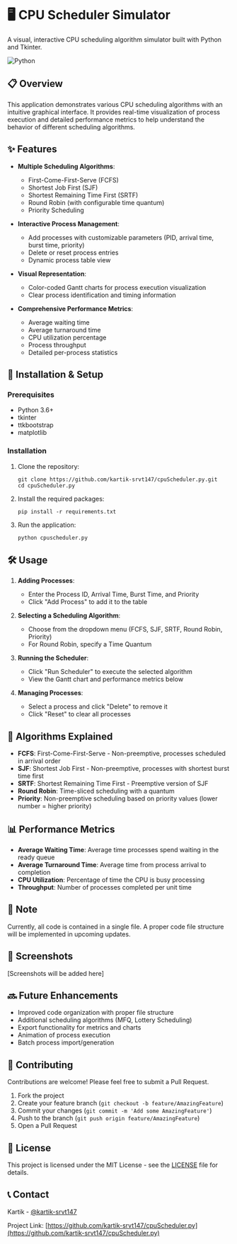 # 🖥️ CPU Scheduler Simulator

A visual, interactive CPU scheduling algorithm simulator built with Python and Tkinter.

![Python](https://img.shields.io/badge/python-3.6+-blue.svg)

## 📋 Overview

This application demonstrates various CPU scheduling algorithms with an intuitive graphical interface. It provides real-time visualization of process execution and detailed performance metrics to help understand the behavior of different scheduling algorithms.

## ✨ Features

- **Multiple Scheduling Algorithms**:
  - First-Come-First-Serve (FCFS)
  - Shortest Job First (SJF)
  - Shortest Remaining Time First (SRTF)
  - Round Robin (with configurable time quantum)
  - Priority Scheduling

- **Interactive Process Management**:
  - Add processes with customizable parameters (PID, arrival time, burst time, priority)
  - Delete or reset process entries
  - Dynamic process table view

- **Visual Representation**:
  - Color-coded Gantt charts for process execution visualization
  - Clear process identification and timing information

- **Comprehensive Performance Metrics**:
  - Average waiting time
  - Average turnaround time
  - CPU utilization percentage
  - Process throughput
  - Detailed per-process statistics

## 🚀 Installation & Setup

### Prerequisites
- Python 3.6+
- tkinter
- ttkbootstrap
- matplotlib

### Installation

1. Clone the repository:
   ```
   git clone https://github.com/kartik-srvt147/cpuScheduler.py.git
   cd cpuScheduler.py
   ```

2. Install the required packages:
   ```
   pip install -r requirements.txt
   ```

3. Run the application:
   ```
   python cpuscheduler.py
   ```

## 🛠️ Usage

1. **Adding Processes**:
   - Enter the Process ID, Arrival Time, Burst Time, and Priority
   - Click "Add Process" to add it to the table

2. **Selecting a Scheduling Algorithm**:
   - Choose from the dropdown menu (FCFS, SJF, SRTF, Round Robin, Priority)
   - For Round Robin, specify a Time Quantum

3. **Running the Scheduler**:
   - Click "Run Scheduler" to execute the selected algorithm
   - View the Gantt chart and performance metrics below

4. **Managing Processes**:
   - Select a process and click "Delete" to remove it
   - Click "Reset" to clear all processes

## 🧮 Algorithms Explained

- **FCFS**: First-Come-First-Serve - Non-preemptive, processes scheduled in arrival order
- **SJF**: Shortest Job First - Non-preemptive, processes with shortest burst time first
- **SRTF**: Shortest Remaining Time First - Preemptive version of SJF
- **Round Robin**: Time-sliced scheduling with a quantum
- **Priority**: Non-preemptive scheduling based on priority values (lower number = higher priority)

## 📊 Performance Metrics

- **Average Waiting Time**: Average time processes spend waiting in the ready queue
- **Average Turnaround Time**: Average time from process arrival to completion
- **CPU Utilization**: Percentage of time the CPU is busy processing
- **Throughput**: Number of processes completed per unit time

## 📝 Note

Currently, all code is contained in a single file. A proper code file structure will be implemented in upcoming updates.

## 📸 Screenshots

[Screenshots will be added here]

## 🔜 Future Enhancements

- Improved code organization with proper file structure
- Additional scheduling algorithms (MFQ, Lottery Scheduling)
- Export functionality for metrics and charts
- Animation of process execution
- Batch process import/generation

## 🤝 Contributing

Contributions are welcome! Please feel free to submit a Pull Request.

1. Fork the project
2. Create your feature branch (`git checkout -b feature/AmazingFeature`)
3. Commit your changes (`git commit -m 'Add some AmazingFeature'`)
4. Push to the branch (`git push origin feature/AmazingFeature`)
5. Open a Pull Request

## 📜 License

This project is licensed under the MIT License - see the [LICENSE](LICENSE) file for details.

## 📞 Contact

Kartik - [@kartik-srvt147](https://github.com/kartik-srvt147)

Project Link: [https://github.com/kartik-srvt147/cpuScheduler.py](https://github.com/kartik-srvt147/cpuScheduler.py)
